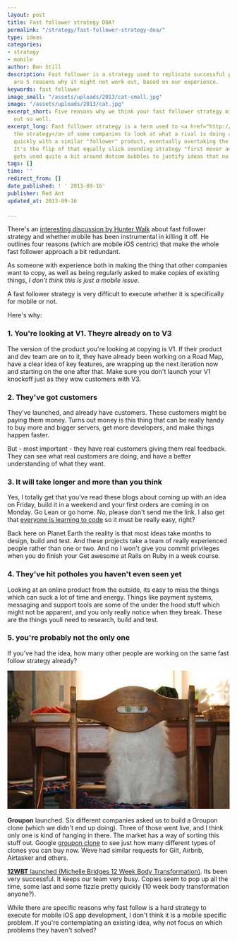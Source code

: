 ```yaml
---
layout: post
title: Fast follower strategy DOA?
permalink: "/strategy/fast-follower-strategy-doa/"
type: ideas
categories:
- strategy
- mobile
author: Ben Still
description: Fast follower is a strategy used to replicate successful products. Here
  are 5 reasons why it might not work out, based on our experience.
keywords: fast follower
image_small: "/assets/uploads/2013/cat-small.jpg"
image: "/assets/uploads/2013/cat.jpg"
excerpt_short: Five reasons why we think your fast follower strategy might not work
  out so well.
excerpt_long: Fast follower strategy is a term used to <a href="http://www.businessinsider.com.au/youre-better-off-being-a-fast-follower-than-an-originator-2010-10">describe
  the strategy</a> of some companies to look at what a rival is doing and come out
  quickly with a similar "follower" product, eventually overtaking the original product.
  It's the flip of that equally slick sounding strategy "first mover advantage", which
  gets used quite a bit around dotcom bubbles to justify ideas that no one needs.
tags: []
time: ''
redirect_from: []
date_published: ! ' 2013-09-16'
publisher: Red Ant
updated_at: 2013-09-16

---
```

There's an [interesting discussion by Hunter Walk](http://hunterwalk.com/2013/09/09/has-mobile-killed-the-fast-follower-strategy-sure-looks-that-way/) about fast follower strategy and whether mobile has been instrumental in killing it off. He outlines four reasons (which are mobile iOS centric) that make the whole fast follower approach a bit redundant.

As someone with experience both in making the thing that other companies want to copy, as well as being regularly asked to make copies of existing things, *I don't think this is just a mobile issue*.

A fast follower strategy is very difficult to execute whether it is specifically for mobile or not.

Here's why:

### 1. You're looking at V1. Theyre already on to V3

The version of the product you're looking at copying is V1. If their product and dev team are on to it, they have already been working on a Road Map, have a clear idea of key features, are wrapping up the next iteration now and starting on the one after that. Make sure you don't launch your V1 knockoff just as they wow customers with V3.

### 2. They've got customers

They've launched, and already have customers. These customers might be paying them money. Turns out money is this thing that can be really handy to buy more and bigger servers, get more developers, and make things happen faster.

But - most important - they have real customers giving them real feedback. They can see what real customers are doing, and have a better understanding of what they want.

### 3. It will take longer and more than you think

Yes, I totally get that you've read these blogs about coming up with an idea on Friday, build it in a weekend and your first orders are coming in on Monday. Go Lean or go home. No, please don't send me the link. I also get that [everyone is learning to code](http://www.codinghorror.com/blog/2012/05/please-dont-learn-to-code.html) so it must be really easy, right?

Back here on Planet Earth the reality is that most ideas take months to design, build and test. And these projects take a team of really experienced people rather than one or two. And no I won't give you commit privileges when you do finish your Get awesome at Rails on Ruby in a week course.

### 4. They've hit potholes you haven't even seen yet

Looking at an online product from the outside, its easy to miss the things which can suck a lot of time and energy. Things like payment systems, messaging and support tools are some of the under the hood stuff which might not be apparent, and you only really notice when they break. These are the things youll need to research, build and test.

### 5. you're probably not the only one

If you've had the idea, how many other people are working on the same fast follow strategy already?

[![you are not alone](/assets/uploads/2013/cat.jpg)](/assets/uploads/2013/cat.jpg)

**Groupon** launched. Six different companies asked us to build a Groupon clone (which we didn't end up doing). Three of those went live, and I think only one is kind of hanging in there. The market has a way of sorting this stuff out. Google [groupon clone](https://www.google.com.au/search?&q=groupon+clone) to see just how many different types of clones you can buy now. Weve had similar requests for Gilt, Airbnb, Airtasker and others.

[**12WBT** launched (Michelle Bridges 12 Week Body Transformation)](/portfolio/12wbt/). Its been very successful. It keeps our team very busy. Copies seem to pop up all the time, some last and some fizzle pretty quickly (10 week body transformation anyone?).

While there are specific reasons why fast follow is a hard strategy to execute for mobile iOS app development, I don't think it is a mobile specific problem. If you're contemplating an existing idea, why not focus on which problems they haven't solved?